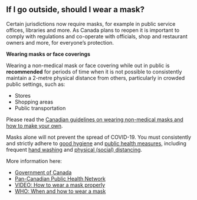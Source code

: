 ## If I go outside, should I wear a mask?

Certain jurisdictions now require masks, for example in public service offices, libraries and more. As Canada plans to reopen it is important to comply with regulations and co-operate with officials, shop and restaurant owners and more, for everyone’s protection.

**Wearing masks or face coverings**

Wearing a non-medical mask or face covering while out in public is **recommended** for periods of time when it is not possible to consistently maintain a 2-metre physical distance from others, particularly in crowded public settings, such as:

- Stores
- Shopping areas
- Public transportation

Please read the [Canadian guidelines on wearing non-medical masks and how to make your own](https://www.canada.ca/en/public-health/services/diseases/2019-novel-coronavirus-infection/prevention-risks/about-non-medical-masks-face-coverings.html).

Masks alone will not prevent the spread of COVID-19. You must consistently and strictly adhere to [good hygiene](https://www.canada.ca/en/public-health/services/diseases/2019-novel-coronavirus-infection/prevention-risks.html#hygiene) and [public health measures](https://www.canada.ca/en/public-health/services/diseases/2019-novel-coronavirus-infection/prevention-risks.html#p), including frequent [hand washing](https://www.canada.ca/en/public-health/services/publications/diseases-conditions/reduce-spread-covid-19-wash-your-hands.html) and [physical (social) distancing](https://www.canada.ca/en/public-health/services/publications/diseases-conditions/social-distancing.html).

More information here:

- [Government of Canada](https://www.canada.ca/en/public-health/services/diseases/2019-novel-coronavirus-infection/prevention-risks.html)
- [Pan-Canadian Public Health Network](http://www.phn-rsp.ca/sac-covid-ccs/wearing-masks-community-eng.php)
- [VIDEO: How to wear a mask properly](https://www.canada.ca/en/public-health/services/video/covid-19-wear-non-medical-mask-face-covering-properly.html)
- [WHO: When and how to wear a mask](https://www.who.int/emergencies/diseases/novel-coronavirus-2019/advice-for-public/when-and-how-to-use-masks)
